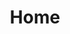 ---
layout: home
title: Home

hero:
  name: Software Engineer
  text: ~ forever learner
  tagline: Having fun with tech since of 2010

features:
  - title: Português - Desafios e soluções na Gestão de blogs com +50 mil artigos - IA, Rust e Vue
    details: Um artigo técnico detalhando desafios, migrações e decisões tomadas na jornada de um simples site
    link: /posts/2024/PT-my-big-blog

  - title: Português - Python e um resumo profissional de 2023
    details: A simple explanation about my process of learn Python
    link: /posts/2024/PT-python-as-my-tool

  - title: Testing and Mocking with Laravel
    details: A simple explanation about mock with Stripe example
    link: /posts/2022/testing-and-mocking-with-laravel

  - title: Ensure a beaut code with Laravel Pint
    details: Learn a little bit about Laravel Pint
    link: /posts/2022/ensure-a-beaut-code-with-laravel-pint

  - title: Português - CheckList to do a good Rest API
    details: Some ideas about what one good api need
    link: /posts/2022/PT-checklist-to-API-Rest.md
    
  - title: Português - My experience with Rust Language
    details: I wrote a little abit about my experience learning Rust
    link: /posts/2022/PT-rust-language-and-me
    
---